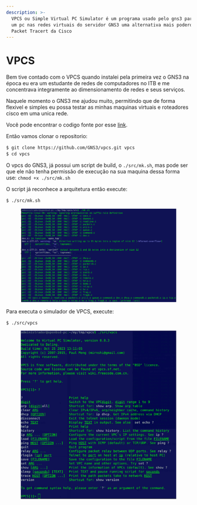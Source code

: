 ```yaml
---
description: >-
  VPCS ou Simple Virtual PC Simulator é um programa usado pelo gns3 para simular
  um pc nas redes virtuais do servidor GNS3 uma alternativa mais poderosa que o
  Packet Tracert da Cisco
---
```


# VPCS

Bem tive contado com o VPCS quando instalei pela primeira vez o GNS3 na época eu era um estudante de redes de computadores no ITB e me concentrava integramente ao dimensionamento de redes e seus serviços.

Naquele momento o GNS3 me ajudou muito, permitindo que de forma flexivel e simples eu possa testar as minhas maquinas virtuais e roteadores cisco em uma unica rede.

Você pode encontrar o codigo fonte por esse [link](https://github.com/GNS3/vpcs).

Então vamos clonar o repositorio:

```sh
$ git clone https://github.com/GNS3/vpcs.git vpcs
$ cd vpcs
```

O vpcs do GNS3, já possui um script de build, o `./src/mk.sh`, mas pode ser que ele não tenha permissão de execução na sua maquina dessa forma use: `chmod +x ./src/mk.sh`

O script já reconhece a arquitetura então execute:

```sh
$ ./src/mk.sh 
```

<figure><img src="../../../.gitbook/assets/vpcs1.png" alt=""><figcaption></figcaption></figure>

Para executa o simulador de VPCS, execute:

```shell
$ ./src/vpcs
```

<figure><img src="../../../.gitbook/assets/vpcs3.png" alt=""><figcaption></figcaption></figure>

